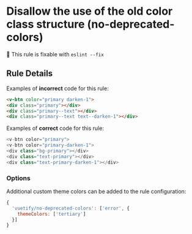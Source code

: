# Disallow the use of the old color class structure (no-deprecated-colors)

:wrench: This rule is fixable with `eslint --fix`

## Rule Details

Examples of **incorrect** code for this rule:

```html
<v-btn color="primary darken-1">
<div class="primary"></div>
<div class="primary--text"></div>
<div class="primary--text text--darken-1"></div>
```

Examples of **correct** code for this rule:

```js
<v-btn color="primary">
<v-btn color="primary-darken-1">
<div class="bg-primary"></div>
<div class="text-primary"></div>
<div class="text-primary-darken-1"></div>
```

### Options

Additional custom theme colors can be added to the rule configuration:

```js
{
  'vuetify/no-deprecated-colors': ['error', {
    themeColors: ['tertiary']
  }]
}
```
